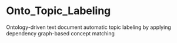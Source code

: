# Onto_Topic_Labeling
Ontology-driven text document automatic topic labeling by applying dependency graph-based concept matching
